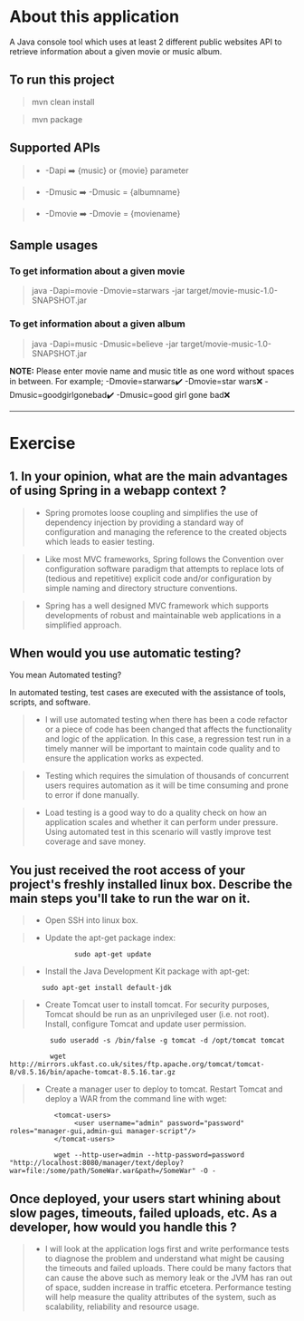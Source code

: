#  About this application #
A Java console tool which uses at least 2 different public websites API to retrieve information about a given movie or music album.

##  To run this project ##

> mvn clean install

> mvn package

##  Supported APIs ##

> * -Dapi :arrow_right: {music} or {movie} parameter

> * -Dmusic :arrow_right: -Dmusic = {albumname}

> * -Dmovie :arrow_right: -Dmovie = {moviename}

##  Sample usages ##

###  To get information about a given movie ###

> java -Dapi=movie -Dmovie=starwars -jar target/movie-music-1.0-SNAPSHOT.jar


###  To get information about a given album ###

> java -Dapi=music -Dmusic=believe -jar target/movie-music-1.0-SNAPSHOT.jar


**NOTE:** Please enter movie name and music title as one word without spaces in between. For example; -Dmovie=starwars:heavy_check_mark: -Dmovie=star wars:x: -Dmusic=goodgirlgonebad:heavy_check_mark:  -Dmusic=good girl gone bad:x: 
________________________________________________________________________________________________________________________________________________________________________________________________________________________________________________________________________________________________________________________________________________


# Exercise #

##  1. In your opinion, what are the main advantages of using Spring in a webapp context ? ##

> * Spring promotes loose coupling and simplifies the use of dependency injection by providing a standard way of configuration and managing the reference to the created objects which leads to easier testing. 
   
> * Like most MVC frameworks, Spring follows the Convention over configuration software paradigm that attempts to replace lots of (tedious and repetitive) explicit code and/or configuration by simple naming and directory structure conventions.

> * Spring has a well designed MVC framework which supports developments of robust and maintainable web applications in a simplified approach.


## When would you use automatic testing? ##
You mean Automated testing?

In automated testing, test cases are executed with the assistance of tools, scripts, and software. 

> * I will use automated testing when there has been a code refactor or a piece of code has been changed that affects the functionality and logic of the application. In this case, a regression test run in a timely manner will be important to maintain code quality and to ensure the application works as expected.

> * Testing which requires the simulation of thousands of concurrent users requires automation as it will be time consuming and prone to error if done manually.

> * Load testing is a good way to do a quality check on how an application scales and whether it can perform under pressure. Using automated test in this scenario will vastly improve test coverage and save money.


## You just received the root access of your project's freshly installed linux box. Describe the main steps you'll take to run the war on it. ##

> * Open SSH into linux box.
                          
> * Update the apt-get package index:

                    sudo apt-get update
> * Install the Java Development Kit package with apt-get:

            sudo apt-get install default-jdk
> * Create Tomcat user to install tomcat. For security purposes, Tomcat should be run as an unprivileged user (i.e. not root). Install, configure Tomcat and update user permission.
            
              sudo useradd -s /bin/false -g tomcat -d /opt/tomcat tomcat
              
              wget http://mirrors.ukfast.co.uk/sites/ftp.apache.org/tomcat/tomcat-8/v8.5.16/bin/apache-tomcat-8.5.16.tar.gz
               
              
> * Create a manager user to deploy to tomcat. Restart Tomcat and deploy a WAR from the command line with wget:

               <tomcat-users>
                    <user username="admin" password="password" roles="manager-gui,admin-gui manager-script"/>
               </tomcat-users> 

               wget --http-user=admin --http-password=password "http://localhost:8080/manager/text/deploy?war=file:/some/path/SomeWar.war&path=/SomeWar" -O - 
              
              
## Once deployed, your users start whining about slow pages, timeouts, failed uploads, etc. As a developer, how would you handle this ? ##

> *  I will look at the application logs first and write performance tests to diagnose the problem and understand what might be causing the timeouts and failed uploads. There could be many factors that can cause the above such as memory leak or the JVM has ran out of space, sudden increase in traffic etcetera. Performance testing will help measure the quality attributes of the system, such as scalability, reliability and resource usage.

